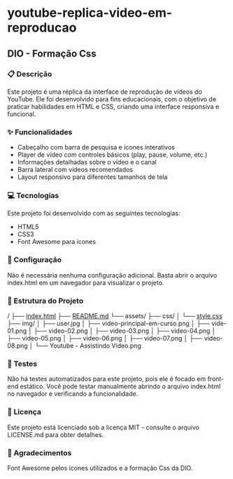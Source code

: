 # youtube-replica-video-em-reproducao

## DIO - Formação Css


### 📋 Descrição

Este projeto é uma réplica da interface de reprodução de vídeos do YouTube. Ele foi desenvolvido para fins educacionais, com o objetivo de praticar habilidades em HTML e CSS, criando uma interface responsiva e funcional.

### ✨ Funcionalidades

- Cabeçalho com barra de pesquisa e ícones interativos
- Player de vídeo com controles básicos (play, pause, volume, etc.)
- Informações detalhadas sobre o vídeo e o canal
- Barra lateral com vídeos recomendados
- Layout responsivo para diferentes tamanhos de tela


### 💻 Tecnologias

Este projeto foi desenvolvido com as seguintes tecnologias:

- HTML5
- CSS3
- Font Awesome para ícones

### 🔧 Configuração

Não é necessária nenhuma configuração adicional. Basta abrir o arquivo index.html em um navegador para visualizar o projeto.


### 📁 Estrutura do Projeto

/
├── [index.html](http://_vscodecontentref_/1)
├── [README.md](http://_vscodecontentref_/2)
└── assets/
    ├── css/
    │   └── [style.css](http://_vscodecontentref_/3)
    ├── img/
    │   ├── user.jpg
    │   ├── video-principal-em-curso.png
    │   ├── vide-01.png
    │   ├── video-02.png
    │   ├── video-03.png
    │   ├── video-04.png
    │   ├── video-05.png
    │   ├── video-06.png
    │   ├── video-07.png
    │   ├── video-08.png
    │   └── Youtube - Assistindo Vídeo.png



### 🧪 Testes

Não há testes automatizados para este projeto, pois ele é focado em front-end estático. Você pode testar manualmente abrindo o arquivo index.html no navegador e verificando a funcionalidade.


### 📄 Licença

Este projeto está licenciado sob a licença MIT - consulte o arquivo LICENSE.md para obter detalhes.


### 🙏 Agradecimentos

Font Awesome pelos ícones utilizados e a formação Css da DIO.
